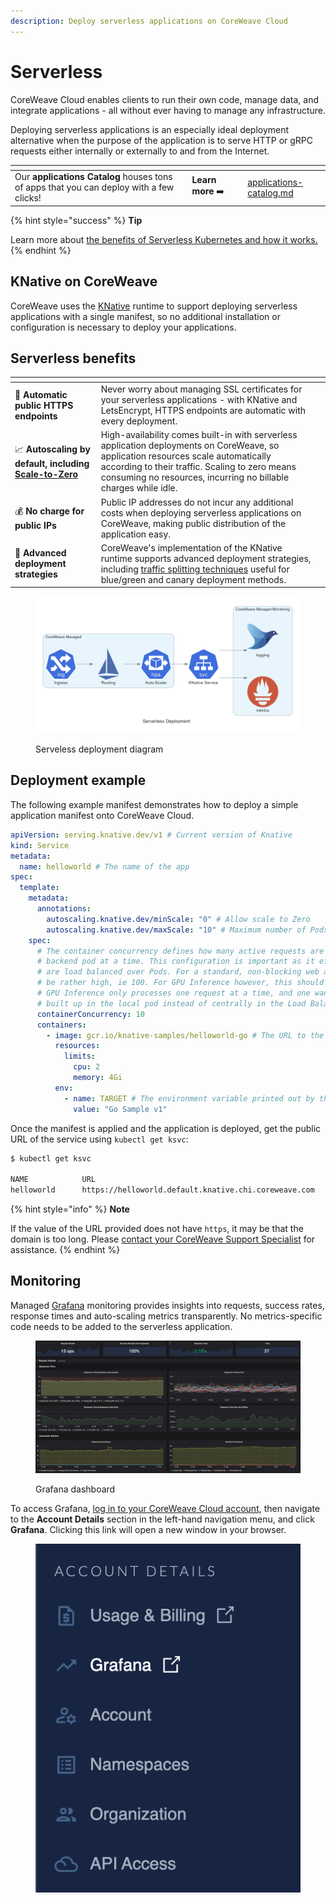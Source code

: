 ```yaml
---
description: Deploy serverless applications on CoreWeave Cloud
---
```


# Serverless

CoreWeave Cloud enables clients to run their own code, manage data, and integrate applications -  all without ever having to manage any infrastructure.

Deploying serverless applications is an especially ideal deployment alternative when the purpose of the application is to serve HTTP or gRPC requests either internally or externally to and from the Internet.

<table data-card-size="large" data-view="cards"><thead><tr><th></th><th></th><th></th><th data-hidden data-card-target data-type="content-ref"></th></tr></thead><tbody><tr><td>Our <strong>applications Catalog</strong> houses tons of apps that you can deploy with a few clicks!</td><td><strong>Learn more</strong> ➡️</td><td></td><td><a href="../applications-catalog.md">applications-catalog.md</a></td></tr></tbody></table>

{% hint style="success" %}
**Tip**

Learn more about [the benefits of Serverless Kubernetes and how it works.](https://coreweave.com/blog/serverless-kubernetes-what-it-is-and-how-it-works)
{% endhint %}

## KNative on CoreWeave

CoreWeave uses the [KNative](https://knative.dev/docs/serving/getting-started-knative-app/) runtime to support deploying serverless applications with a single manifest, so no additional installation or configuration is necessary to deploy your applications.

## Serverless benefits

<table data-card-size="large" data-view="cards"><thead><tr><th></th><th></th><th></th></tr></thead><tbody><tr><td><span data-gb-custom-inline data-tag="emoji" data-code="1f510">🔐</span> <strong>Automatic public HTTPS endpoints</strong></td><td>Never worry about managing SSL certificates for your serverless applications - with KNative and LetsEncrypt, HTTPS endpoints are automatic with every deployment.</td><td></td></tr><tr><td><span data-gb-custom-inline data-tag="emoji" data-code="1f4c8">📈</span> <strong>Autoscaling by default, including</strong> <a href="https://knative.dev/docs/serving/autoscaling/scale-to-zero/#enable-scale-to-zero"><strong>Scale-to-Zero</strong></a><strong></strong></td><td>High-availability comes built-in with serverless application deployments on CoreWeave, so application resources scale automatically according to their traffic. Scaling to zero means consuming no resources, incurring no billable charges while idle.</td><td></td></tr><tr><td><span data-gb-custom-inline data-tag="emoji" data-code="1f4b0">💰</span> <strong>No charge for public IPs</strong></td><td>Public IP addresses do not incur any additional costs when deploying serverless applications on CoreWeave, making public distribution of the application easy.</td><td></td></tr><tr><td><span data-gb-custom-inline data-tag="emoji" data-code="1f9ea">🧪</span> <strong>Advanced deployment strategies</strong></td><td>CoreWeave's implementation of the KNative runtime supports advanced deployment strategies, including <a href="https://knative.dev/docs/getting-started/first-traffic-split/">traffic splitting techniques</a> useful for blue/green and canary deployment methods.</td><td></td></tr></tbody></table>

<figure><img src="../../.gitbook/assets/screen-shot-2020-05-25-at-9.08.48-am.png" alt="Serveless deployment diagram"><figcaption><p>Serveless deployment diagram</p></figcaption></figure>

## Deployment example

The following example manifest demonstrates how to deploy a simple application manifest onto CoreWeave Cloud.

```yaml
apiVersion: serving.knative.dev/v1 # Current version of Knative
kind: Service
metadata:
  name: helloworld # The name of the app
spec:
  template:
    metadata:
      annotations:
        autoscaling.knative.dev/minScale: "0" # Allow scale to Zero
        autoscaling.knative.dev/maxScale: "10" # Maximum number of Pods allowed to auto-scale to
    spec:
      # The container concurrency defines how many active requests are sent to a single
      # backend pod at a time. This configuration is important as it effects how well requests
      # are load balanced over Pods. For a standard, non-blocking web applocation this can usually
      # be rather high, ie 100. For GPU Inference however, this should usually be set to 1.
      # GPU Inference only processes one request at a time, and one wants to avoid a queue being
      # built up in the local pod instead of centrally in the Load Balancer.
      containerConcurrency: 10 
      containers:
        - image: gcr.io/knative-samples/helloworld-go # The URL to the image of the app
          resources:
            limits:
              cpu: 2
              memory: 4Gi
          env:
            - name: TARGET # The environment variable printed out by the sample app
              value: "Go Sample v1"
```

Once the manifest is applied and the application is deployed, get the public URL of the service using `kubectl get ksvc`:

```bash
$ kubectl get ksvc

NAME            URL                                                       LATESTCREATED         LATESTREADY           READY   REASON
helloworld      https://helloworld.default.knative.chi.coreweave.com      helloworld-ngzsn      helloworld-ngzsn      True
```

{% hint style="info" %}
**Note**

If the value of the URL provided does not have `https`, it may be that the domain is too long. Please [contact your CoreWeave Support Specialist](https://cloud.coreweave.com/contact) for assistance.
{% endhint %}

## Monitoring

Managed [Grafana](https://grafana.com/) monitoring provides insights into requests, success rates, response times and auto-scaling metrics transparently. No metrics-specific code needs to be added to the serverless application.

<figure><img src="../../.gitbook/assets/screen-shot-2020-05-08-at-1.34.33-am.png" alt="Screenshot: Grafana dashboard"><figcaption><p>Grafana dashboard</p></figcaption></figure>

To access Grafana, [log in to your CoreWeave Cloud account](https://cloud.coreweave.com), then navigate to the **Account Details** section in the left-hand navigation menu, and click **Grafana**. Clicking this link will open a new window in your browser.

<figure><img src="../../.gitbook/assets/image (15) (4).png" alt="Screenshot: Grafana in the left-hand menu"><figcaption></figcaption></figure>
